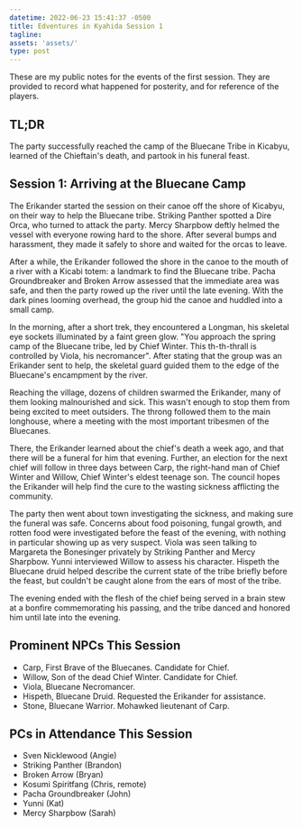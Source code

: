 ```yaml
---
datetime: 2022-06-23 15:41:37 -0500
title: Edventures in Kyahida Session 1
tagline: 
assets: 'assets/'
type: post
---
```


These are my public notes for the events of the first session. They are provided to record what happened for posterity, and for reference of the players.

## TL;DR

The party successfully reached the camp of the Bluecane Tribe in Kicabyu, learned of the Chieftain's death, and partook in his funeral feast.

## Session 1: Arriving at the Bluecane Camp

The Erikander started the session on their canoe off the shore of Kicabyu, on their way to help the Bluecane tribe. Striking Panther spotted a Dire Orca, who turned to attack the party. Mercy Sharpbow deftly helmed the vessel with everyone rowing hard to the shore. After several bumps and harassment, they made it safely to shore and waited for the orcas to leave.

After a while, the Erikander followed the shore in the canoe to the mouth of a river with a Kicabi totem: a landmark to find the Bluecane tribe. Pacha Groundbreaker and Broken Arrow assessed that the immediate area was safe, and then the party rowed up the river until the late evening. With the dark pines looming overhead, the group hid the canoe and huddled into a small camp.

In the morning, after a short trek, they encountered a Longman, his skeletal eye sockets illuminated by a faint green glow. "You approach the spring camp of the Bluecane tribe, led by Chief Winter. This th-th-thrall is controlled by Viola, his necromancer". After stating that the group was an Erikander sent to help, the skeletal guard guided them to the edge of the Bluecane's encampment by the river.

Reaching the village, dozens of children swarmed the Erikander, many of them looking malnourished and sick. This wasn't enough to stop them from being excited to meet outsiders. The throng followed them to the main longhouse, where a meeting with the most important tribesmen of the Bluecanes.

There, the Erikander learned about the chief's death a week ago, and that there will be a funeral for him that evening. Further, an election for the next chief will follow in three days between Carp, the right-hand man of Chief Winter and Willow, Chief Winter's eldest teenage son. The council hopes the Erikander will help find the cure to the wasting sickness afflicting the community.

The party then went about town investigating the sickness, and making sure the funeral was safe. Concerns about food poisoning, fungal growth, and rotten food were investigated before the feast of the evening, with nothing in particular showing up as very suspect. Viola was seen talking to Margareta the Bonesinger privately by Striking Panther and Mercy Sharpbow. Yunni interviewed Willow to assess his character. Hispeth the Bluecane druid helped describe the current state of the tribe briefly before the feast, but couldn't be caught alone from the ears of most of the tribe.

The evening ended with the flesh of the chief being served in a brain stew at a bonfire commemorating his passing, and the tribe danced and honored him until late into the evening.

## Prominent NPCs This Session

- Carp, First Brave of the Bluecanes. Candidate for Chief.
- Willow, Son of the dead Chief Winter. Candidate for Chief.
- Viola, Bluecane Necromancer.
- Hispeth, Bluecane Druid. Requested the Erikander for assistance.
- Stone, Bluecane Warrior. Mohawked lieutenant of Carp.

## PCs in Attendance This Session

- Sven Nicklewood (Angie)
- Striking Panther (Brandon)
- Broken Arrow (Bryan)
- Kosumi Spiritfang (Chris, remote)
- Pacha Groundbreaker (John)
- Yunni (Kat)
- Mercy Sharpbow (Sarah)
